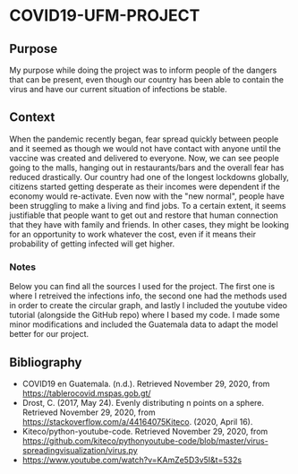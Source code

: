 # COVID19-UFM-PROJECT

## Purpose
My purpose while doing the project was to inform people of the dangers that can be present, even though our country has been able to contain the virus and have our current situation of infections be stable.

## Context
When the pandemic recently began, fear spread quickly between people and it seemed as though we would not have contact with anyone until the vaccine was created and delivered to everyone. Now, we can see people going to the malls, hanging out in restaurants/bars and the overall fear has reduced drastically. Our country had one of the longest lockdowns globally, citizens started getting desperate as their incomes were dependent if the economy would re-activate. Even now with the "new normal", people have been struggling to make a living and find jobs. To a certain extent, it seems justifiable that people want to get out and restore that human connection that they have with family and friends. In other cases, they might be looking for an opportunity to work whatever the cost, even if it means their probability of getting infected will get higher.

### Notes
Below you can find all the sources I used for the project. The first one is where I retreived the infections info, the second one had the methods used in order to create the circular graph, and lastly I included the youtube video tutorial (alongside the GitHub repo) where I based my code. I made some minor modifications and included the Guatemala data to adapt the model better for our project. 

## Bibliography
* COVID19 en Guatemala. (n.d.). Retrieved November 29, 2020, from https://tablerocovid.mspas.gob.gt/
* Drost, C. (2017, May 24). Evenly distributing n points on a sphere. Retrieved November 29, 2020, from https://stackoverflow.com/a/44164075Kiteco. (2020, April 16).
* Kiteco/python-youtube-code. Retrieved November 29, 2020, from https://github.com/kiteco/pythonyoutube-code/blob/master/virus-spreadingvisualization/virus.py
* https://www.youtube.com/watch?v=KAmZe5D3v5I&t=532s


